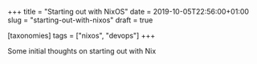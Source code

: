 +++
title = "Starting out with NixOS"
date = 2019-10-05T22:56:00+01:00
slug = "starting-out-with-nixos"
draft = true

[taxonomies]
tags = ["nixos", "devops"]
+++

Some initial thoughts on starting out with Nix